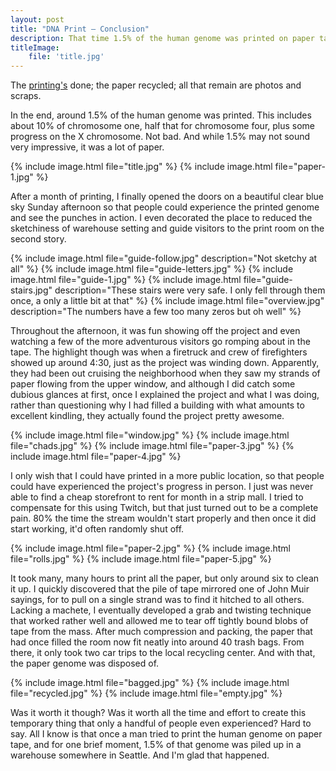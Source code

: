 ```yaml
---
layout: post
title: "DNA Print — Conclusion"
description: That time 1.5% of the human genome was printed on paper tape
titleImage:
    file: 'title.jpg'
---
```


The [printing's](/dna-print) done; the paper recycled; all that remain are photos and scraps.

In the end, around 1.5% of the human genome was printed. This includes about 10% of chromosome one, half that for chromosome four, plus some progress on the X chromosome. Not bad. And while 1.5% may not sound very impressive, it was a lot of paper.

{% include image.html file="title.jpg" %}
{% include image.html file="paper-1.jpg" %}

After a month of printing, I finally opened the doors on a beautiful clear blue sky Sunday afternoon so that people could experience the printed genome and see the punches in action. I even decorated the place to reduced the sketchiness of warehouse setting and guide visitors to the print room on the second story.

{% include image.html file="guide-follow.jpg" description="Not sketchy at all" %}
{% include image.html file="guide-letters.jpg" %}
{% include image.html file="guide-1.jpg" %}
{% include image.html file="guide-stairs.jpg" description="These stairs were very safe. I only fell through them once, a only a little bit at that" %}
{% include image.html file="overview.jpg" description="The numbers have a few too many zeros but oh well" %}

Throughout the afternoon, it was fun showing off the project and even watching a few of the more adventurous visitors go romping about in the tape. The highlight though was when a firetruck and crew of firefighters showed up around 4:30, just as the project was winding down. Apparently, they had been out cruising the neighborhood when they saw my strands of paper flowing from the upper window, and although I did catch some dubious glances at first, once I explained the project and what I was doing, rather than questioning why I had filled a building with what amounts to excellent kindling, they actually found the project pretty awesome.

{% include image.html file="window.jpg" %}
{% include image.html file="chads.jpg"  %}
{% include image.html file="paper-3.jpg" %}
{% include image.html file="paper-4.jpg" %}

I only wish that I could have printed in a more public location, so that people could have experienced the project's progress in person. I just was never able to find a cheap storefront to rent for month in a strip mall. I tried to compensate for this using Twitch, but that just turned out to be a complete pain. 80% the time the stream wouldn't start properly and then once it did start working, it'd often randomly shut off.

{% include image.html file="paper-2.jpg" %}
{% include image.html file="rolls.jpg" %}
{% include image.html file="paper-5.jpg" %}

It took many, many hours to print all the paper, but only around six to clean it up. I quickly discovered that the pile of tape mirrored one of John Muir sayings, for to pull on a single strand was to find it hitched to all others. Lacking a machete, I eventually developed a grab and twisting technique that worked rather well and allowed me to tear off tightly bound blobs of tape from the mass. After much compression and packing, the paper that had once filled the room now fit neatly into around 40 trash bags. From there, it only took two car trips to the local recycling center. And with that, the paper genome was disposed of.

{% include image.html file="bagged.jpg" %}
{% include image.html file="recycled.jpg" %}
{% include image.html file="empty.jpg" %}

Was it worth it though? Was it worth all the time and effort to create this temporary thing that only a handful of people even experienced? Hard to say. All I know is that once a man tried to print the human genome on paper tape, and for one brief moment, 1.5% of that genome was piled up in a warehouse somewhere in Seattle. And I'm glad that happened.